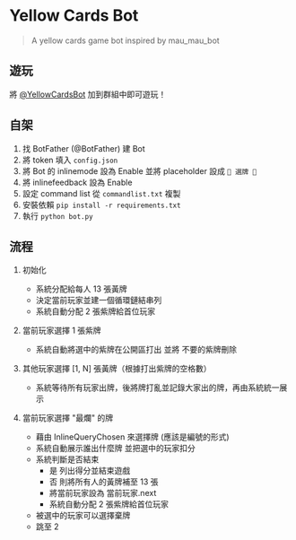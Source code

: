 # Yellow Cards Bot

> A yellow cards game bot inspired by mau_mau_bot

## 遊玩

將 [@YellowCardsBot](https://t.me/yellowcardsbot) 加到群組中即可遊玩！

## 自架

1. 找 BotFather (@BotFather) 建 Bot
2. 將 token 填入 `config.json`
3. 將 Bot 的 inlinemode 設為 Enable 並將 placeholder 設成 `🔼 選牌 🔼`
4. 將 inlinefeedback 設為 Enable
5. 設定 command list 從 `commandlist.txt` 複製
6. 安裝依賴 `pip install -r requirements.txt`
7. 執行 `python bot.py`

## 流程

1. 初始化

   - 系統分配給每人 13 張黃牌
   - 決定當前玩家並建一個循環鏈結串列
   - 系統自動分配 2 張紫牌給首位玩家

2. 當前玩家選擇 1 張紫牌

   - 系統自動將選中的紫牌在公開區打出 並將 不要的紫牌刪除

3. 其他玩家選擇 [1, N] 張黃牌（根據打出紫牌的空格數）

   - 系統等待所有玩家出牌，後將牌打亂並記錄大家出的牌，再由系統統一展示

4. 當前玩家選擇 "最爛" 的牌

   - 藉由 InlineQueryChosen 來選擇牌 (應該是編號的形式)
   - 系統自動展示誰出什麼牌 並把選中的玩家扣分
   - 系統判斷是否結束
     - 是 列出得分並結束遊戲
     - 否 則將所有人的黃牌補至 13 張
     - 將當前玩家設為 當前玩家.next
     - 系統自動分配 2 張紫牌給首位玩家
   - 被選中的玩家可以選擇棄牌
   - 跳至 2
